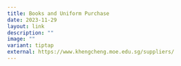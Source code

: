 ```yaml
---
title: Books and Uniform Purchase
date: 2023-11-29
layout: link
description: ""
image: ""
variant: tiptap
external: https://www.khengcheng.moe.edu.sg/suppliers/
---
```

